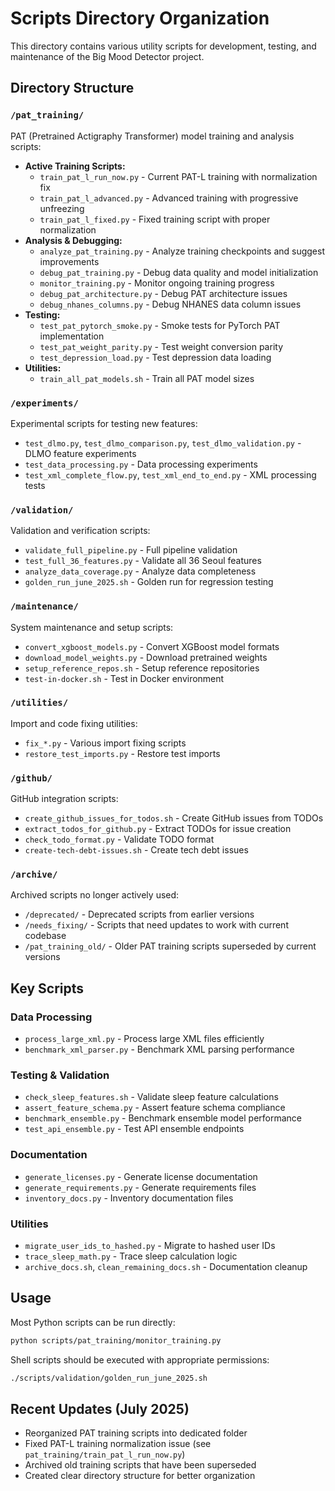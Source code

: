 # Scripts Directory Organization

This directory contains various utility scripts for development, testing, and maintenance of the Big Mood Detector project.

## Directory Structure

### `/pat_training/`
PAT (Pretrained Actigraphy Transformer) model training and analysis scripts:
- **Active Training Scripts:**
  - `train_pat_l_run_now.py` - Current PAT-L training with normalization fix
  - `train_pat_l_advanced.py` - Advanced training with progressive unfreezing
  - `train_pat_l_fixed.py` - Fixed training script with proper normalization
- **Analysis & Debugging:**
  - `analyze_pat_training.py` - Analyze training checkpoints and suggest improvements
  - `debug_pat_training.py` - Debug data quality and model initialization
  - `monitor_training.py` - Monitor ongoing training progress
  - `debug_pat_architecture.py` - Debug PAT architecture issues
  - `debug_nhanes_columns.py` - Debug NHANES data column issues
- **Testing:**
  - `test_pat_pytorch_smoke.py` - Smoke tests for PyTorch PAT implementation
  - `test_pat_weight_parity.py` - Test weight conversion parity
  - `test_depression_load.py` - Test depression data loading
- **Utilities:**
  - `train_all_pat_models.sh` - Train all PAT model sizes

### `/experiments/`
Experimental scripts for testing new features:
- `test_dlmo.py`, `test_dlmo_comparison.py`, `test_dlmo_validation.py` - DLMO feature experiments
- `test_data_processing.py` - Data processing experiments
- `test_xml_complete_flow.py`, `test_xml_end_to_end.py` - XML processing tests

### `/validation/`
Validation and verification scripts:
- `validate_full_pipeline.py` - Full pipeline validation
- `test_full_36_features.py` - Validate all 36 Seoul features
- `analyze_data_coverage.py` - Analyze data completeness
- `golden_run_june_2025.sh` - Golden run for regression testing

### `/maintenance/`
System maintenance and setup scripts:
- `convert_xgboost_models.py` - Convert XGBoost model formats
- `download_model_weights.py` - Download pretrained weights
- `setup_reference_repos.sh` - Setup reference repositories
- `test-in-docker.sh` - Test in Docker environment

### `/utilities/`
Import and code fixing utilities:
- `fix_*.py` - Various import fixing scripts
- `restore_test_imports.py` - Restore test imports

### `/github/`
GitHub integration scripts:
- `create_github_issues_for_todos.sh` - Create GitHub issues from TODOs
- `extract_todos_for_github.py` - Extract TODOs for issue creation
- `check_todo_format.py` - Validate TODO format
- `create-tech-debt-issues.sh` - Create tech debt issues

### `/archive/`
Archived scripts no longer actively used:
- `/deprecated/` - Deprecated scripts from earlier versions
- `/needs_fixing/` - Scripts that need updates to work with current codebase
- `/pat_training_old/` - Older PAT training scripts superseded by current versions

## Key Scripts

### Data Processing
- `process_large_xml.py` - Process large XML files efficiently
- `benchmark_xml_parser.py` - Benchmark XML parsing performance

### Testing & Validation
- `check_sleep_features.sh` - Validate sleep feature calculations
- `assert_feature_schema.py` - Assert feature schema compliance
- `benchmark_ensemble.py` - Benchmark ensemble model performance
- `test_api_ensemble.py` - Test API ensemble endpoints

### Documentation
- `generate_licenses.py` - Generate license documentation
- `generate_requirements.py` - Generate requirements files
- `inventory_docs.py` - Inventory documentation files

### Utilities
- `migrate_user_ids_to_hashed.py` - Migrate to hashed user IDs
- `trace_sleep_math.py` - Trace sleep calculation logic
- `archive_docs.sh`, `clean_remaining_docs.sh` - Documentation cleanup

## Usage

Most Python scripts can be run directly:
```bash
python scripts/pat_training/monitor_training.py
```

Shell scripts should be executed with appropriate permissions:
```bash
./scripts/validation/golden_run_june_2025.sh
```

## Recent Updates (July 2025)

- Reorganized PAT training scripts into dedicated folder
- Fixed PAT-L training normalization issue (see `pat_training/train_pat_l_run_now.py`)
- Archived old training scripts that have been superseded
- Created clear directory structure for better organization